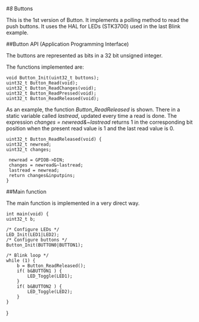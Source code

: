 #*8* Buttons


This is the 1st version of Button. It implements a polling method to read the push buttons. It uses the HAL for LEDs (STK3700) used in the last Blink example.

##Button API (Application Programming Interface)

The buttons are represented as bits in a 32 bit unsigned integer.

The functions implemented are:

    void Button_Init(uint32_t buttons);
    uint32_t Button_Read(void);
    uint32_t Button_ReadChanges(void);
    uint32_t Button_ReadPressed(void);
    uint32_t Button_ReadReleased(void);

As an example, the function *Button_ReadReleased* is shown. There in a static variable called *lastread*, updated every time a read is done. The expression *changes = newread&~lastread* returns 1 in the corresponding bit position when the present read value is 1 and the last read value is 0.

    uint32_t Button_ReadReleased(void) {
    uint32_t newread;
    uint32_t changes;

     newread = GPIOB->DIN;
     changes = newread&~lastread;
     lastread = newread;
     return changes&inputpins;
    }

##Main function

The main function is implemented in a very direct way.

    int main(void) {
    uint32_t b;

    /* Configure LEDs */
    LED_Init(LED1|LED2);
    /* Configure buttons */
    Button_Init(BUTTON0|BUTTON1);

    /* Blink loop */
    while (1) {
        b = Button_ReadReleased();
        if( b&BUTTON1 ) {
            LED_Toggle(LED1);
        }
        if( b&BUTTON2 ) {
            LED_Toggle(LED2);
        }
    }

}
